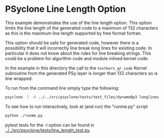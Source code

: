 # PSyclone Line Length Option

This example demonstrates the use of the line length option. This
option limits the line length of the generated code to a maximum of
132 characters as this is the maximum line length supported by free
format fortran.

This option should be safe for generated code, however there is a
possibility that it will incorrectly line break long lines for
existing code. In particular it does not know about the rules for line
breaking strings. This could be a problem for algorithm code and
module inlined kernel code.

In the example in this directory the call to the `testkern_qr_code`
Kernel subroutine from the generated PSy layer is longer than 132
characters so is line wrapped.

To run from the command line simply type the following:

```sh
psyclone -l -d ../../src/psyclone/tests/test_files/dynamo0p3 longlines.f90
```

To see how to run interactively, look at (and run) the "runme.py"
script

```sh
python ./runme.py
```

pytest tests for the -l option can be found in
[../../src/psyclone/tests/line_length_test.py](../../src/psyclone/tests/line_length_test.py).
